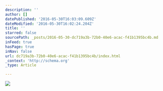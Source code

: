 ```yaml
---
description: ''
author: []
datePublished: '2016-05-30T16:03:09.609Z'
dateModified: '2016-05-30T16:02:24.204Z'
title: ''
starred: false
sourcePath: _posts/2016-05-30-dc719a3b-72b0-40e6-acac-f41b1395bc4b.md
inFeed: true
hasPage: true
inNav: false
url: dc719a3b-72b0-40e6-acac-f41b1395bc4b/index.html
_context: 'http://schema.org'
_type: Article

---
```

![](https://the-grid-user-content.s3-us-west-2.amazonaws.com/2b805e43-00df-4263-b0f9-a254fc8d7ba9.jpg)